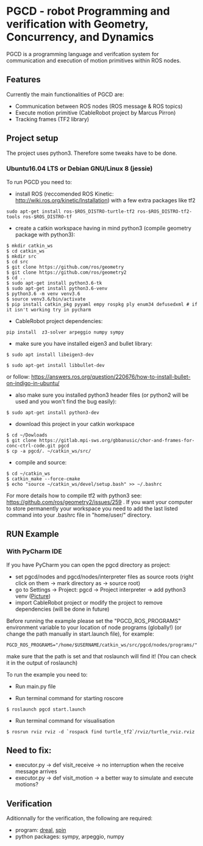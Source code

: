 # PGCD - robot Programming and verification with Geometry, Concurrency, and Dynamics

PGCD is a programming language and verifcation system for communication and execution of motion primitives within ROS nodes.

## Features

Currently the main functionalities of PGCD are:
* Communication between ROS nodes (ROS message & ROS topics)
* Execute motion primitive (CableRobot project by Marcus Pirron)
* Tracking frames (TF2 library)

## Project setup 

The project uses python3.
Therefore some tweaks have to be done.

### Ubuntu16.04 LTS or Debian GNU/Linux 8 (jessie)

To run PGCD you need to:

* install ROS (reccomended ROS Kinetic: http://wiki.ros.org/kinetic/Installation) with a few extra packages like tf2

```
sudo apt-get install ros-$ROS_DISTRO-turtle-tf2 ros-$ROS_DISTRO-tf2-tools ros-$ROS_DISTRO-tf
```

* create a catkin workspace having in mind python3 (compile geometry package with python3):

```
$ mkdir catkin_ws
$ cd catkin_ws
$ mkdir src
$ cd src 
$ git clone https://github.com/ros/geometry
$ git clone https://github.com/ros/geometry2
$ cd ..
$ sudo apt-get install python3.6-tk
$ sudo apt-get install python3.6-venv
$ python3.6 -m venv venv3.6
$ source venv3.6/bin/activate
$ pip install catkin_pkg pyyaml empy rospkg ply enum34 defusedxml # if it isn't working try in pycharm
```

* CableRobot project dependencies:
 
```
pip install  z3-solver arpeggio numpy sympy
```

* make sure you have installed eigen3 and bullet library:

```
$ sudo apt install libeigen3-dev
```

```
$ sudo apt-get install libbullet-dev
```

or follow: https://answers.ros.org/question/220676/how-to-install-bullet-on-indigo-in-ubuntu/

* also make sure you installed python3 header files (or python2 will be used and you won't find the bug easily):
 
```
$ sudo apt-get install python3-dev
```

* download this project in your catkin workspace

```
$ cd ~/Dowloads
$ git clone https://gitlab.mpi-sws.org/gbbanusic/chor-and-frames-for-conc-ctrl-code.git pgcd
$ cp -a pgcd/. ~/catkin_ws/src/
```

* compile and source:

```
$ cd ~/catkin_ws
$ catkin_make --force-cmake
$ echo "source ~/catkin_ws/devel/setup.bash" >> ~/.bashrc
```

For more details how to compile tf2 with python3 see: https://github.com/ros/geometry2/issues/259 .
If you want your computer to store permanently your workspace you need to add the
last listed command into your .bashrc file in "home/user/" directory.

## RUN Example

### With PyCharm IDE

If you have PyCharm you can open the pgcd directory as project:
* set pgcd/nodes and pgcd/nodes/interpreter files as source roots (right click on them -> mark directory as -> source root)
* go to Settings -> Project: pgcd -> Project interpreter -> add python3 venv ([Picture](readme/set_venv.png))
* import CableRobot project or modify the project to remove dependencies (will be done in future)

Before running the example please set the "PGCD_ROS_PROGRAMS" environment variable to your location of node programs (globally!)
(or change the path manually in start.launch file), for example:

```
PGCD_ROS_PROGRAMS="/home/$USERNAME/catkin_ws/src/pgcd/nodes/programs/"
```

make sure that the path is set and that roslaunch will find it! 
(You can check it in the output of roslaunch)

To run the example you need to:

* Run main.py file


* Run terminal command for starting roscore

```
$ roslaunch pgcd start.launch
```

* Run terminal command for visualisation

```
$ rosrun rviz rviz -d `rospack find turtle_tf2`/rviz/turtle_rviz.rviz
```


## Need to fix:

* executor.py -> def visit_receive -> no interruption when the receive message arrives
* executor.py -> def visit_motion -> a better way to simulate and execute motions?

## Verification

Aditionnally for the verification, the following are required:
* program: [dreal](https://github.com/dreal/dreal4), [spin](http://spinroot.com/spin/whatispin.html)
* python packages: sympy, arpeggio, numpy
